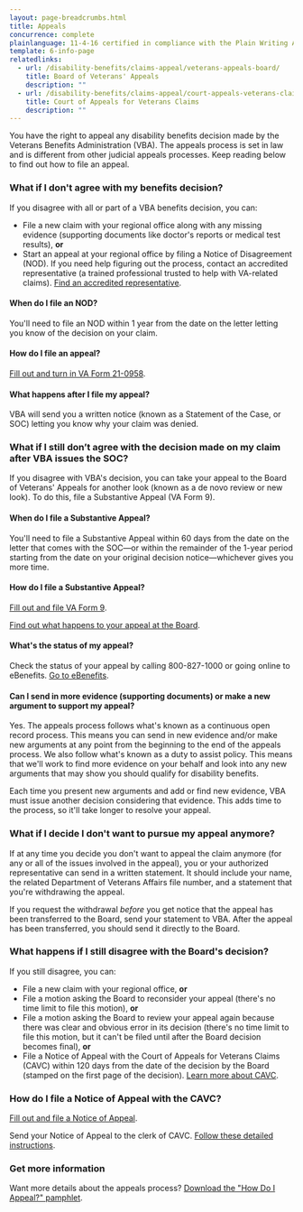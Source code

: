 ```yaml
---
layout: page-breadcrumbs.html
title: Appeals
concurrence: complete
plainlanguage: 11-4-16 certified in compliance with the Plain Writing Act
template: 6-info-page
relatedlinks:
  - url: /disability-benefits/claims-appeal/veterans-appeals-board/
    title: Board of Veterans' Appeals
    description: ""
  - url: /disability-benefits/claims-appeal/court-appeals-veterans-claims/
    title: Court of Appeals for Veterans Claims
    description: ""
---
```


<div class="va-introtext">

You have the right to appeal any disability benefits decision made by the Veterans Benefits Administration (VBA). The appeals process is set in law and is different from other judicial appeals processes. Keep reading below to find out how to file an appeal.  

</div>

<div class="feature" markdown="0">

### What if I don't agree with my benefits decision?  

If you disagree with all or part of a VBA benefits decision, you can:

- File a new claim with your regional office along with any missing evidence (supporting documents like doctor's reports or medical test results), **or**
- Start an appeal at your regional office by filing a Notice of Disagreement (NOD). If you need help figuring out the process, contact an accredited representative (a trained professional trusted to help with VA-related claims). [Find an accredited representative](/disability-benefits/apply-for-benefits/help/index.html).
</div>

#### When do I file an NOD?

You'll need to file an NOD within 1 year from the date on the letter letting you know of the decision on your claim.

#### How do I file an appeal?

[Fill out and turn in VA Form 21-0958](http://www.vba.va.gov/pubs/forms/VBA-21-0958-ARE.pdf).

#### What happens after I file my appeal?

VBA will send you a written notice (known as a Statement of the Case, or SOC) letting you know why your claim was denied.

### What if I still don’t agree with the decision made on my claim after VBA issues the SOC?

If you disagree with VBA's decision, you can take your appeal to the Board of Veterans' Appeals for another look (known as a de novo review or new look). To do this, file a Substantive Appeal (VA Form 9).

#### When do I file a Substantive Appeal?

You'll need to file a Substantive Appeal within 60 days from the date on the letter that comes with the SOC—or within the remainder of the 1-year period starting from the date on your original decision notice—whichever gives you more time.

#### How do I file a Substantive Appeal?

[Fill out and file VA Form 9](http://www.va.gov/vaforms/va/pdf/VA9.pdf).

[Find out what happens to your appeal at the Board](/disability-benefits/claims-appeal/veterans-appeals-board/).

#### What's the status of my appeal?

Check the status of your appeal by calling <span class="tel">800-827-1000</span> or going online to eBenefits. [Go to eBenefits](https://www.ebenefits.va.gov).

#### Can I send in more evidence (supporting documents) or make a new argument to support my appeal?  

Yes. The appeals process follows what's known as a continuous open record process. This means you can send in new evidence and/or make new arguments at any point from the beginning to the end of the appeals process. We also follow what's known as a duty to assist policy. This means that we'll work to find more evidence on your behalf and look into any new arguments that may show you should qualify for disability benefits. 

Each time you present new arguments and add or find new evidence, VBA must issue another decision considering that evidence. This adds time to the process, so it'll take longer to resolve your appeal.

### What if I decide I don't want to pursue my appeal anymore?

If at any time you decide you don't want to appeal the claim anymore (for any or all of the issues involved in the appeal), you or your authorized representative can send in a written statement. It should include your name, the related Department of Veterans Affairs file number, and a statement that you're withdrawing the appeal.

If you request the withdrawal *before* you get notice that the appeal has been transferred to the Board, send your statement to VBA. After the appeal has been transferred, you should send it directly to the Board.  

### What happens if I still disagree with the Board's decision?

If you still disagree, you can:

  - File a new claim with your regional office, **or**
  - File a motion asking the Board to reconsider your appeal (there's no time limit to file this motion), **or**
  - File a motion asking the Board to review your appeal again because there was clear and obvious error in its decision (there's no time limit to file this motion, but it can't be filed until after the Board decision becomes final), **or**
  - File a Notice of Appeal with the Court of Appeals for Veterans Claims (CAVC) within 120 days from the date of the decision by the Board (stamped on the first page of the decision). [Learn more about CAVC](/disability-benefits/claims-appeal/court-appeals-veterans-claims/).

### How do I file a Notice of Appeal with the CAVC?

[Fill out and file a Notice of Appeal](http://www.uscourts.cavc.gov/forms_fees.php). 

Send your Notice of Appeal to the clerk of CAVC. [Follow these detailed instructions](http://www.uscourts.cavc.gov/appeal.php).

### Get more information

Want more details about the appeals process? [Download the "How Do I Appeal?" pamphlet](http://www.bva.va.gov/docs/Pamphlets/How-Do-I-Appeal-Booklet--508Compliance.pdf).
